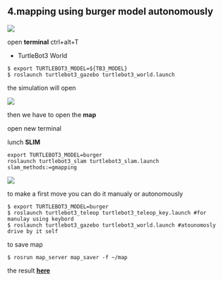  ## 4.mapping using burger model autonomously 

![](https://emanual.robotis.com/assets/images/platform/turtlebot3/simulation/turtlebot3_world_bugger.png)

 open **terminal** ctrl+alt+T 
 
 * TurtleBot3 World
 
 ```
 $ export TURTLEBOT3_MODEL=${TB3_MODEL}
$ roslaunch turtlebot3_gazebo turtlebot3_world.launch 
```

the simulation will open

![](https://emanual.robotis.com/assets/images/platform/turtlebot3/simulation/turtlebot3_world_bugger.png)

then we have to open the **map** 

open new terminal

lunch **SLIM**
```
export TURTLEBOT3_MODEL=burger 
roslaunch turtlebot3_slam turtlebot3_slam.launch slam_methods:=gmapping
```

![](https://emanual.robotis.com/assets/images/platform/turtlebot3/simulation/virtual_slam.png)

to make a first move you can do it manualy or autonomously 
```
$ export TURTLEBOT3_MODEL=burger
$ roslaunch turtlebot3_teleop turtlebot3_teleop_key.launch #for manulay using keybord 
$ roslaunch turtlebot3_gazebo turtlebot3_world.launch #atounomosly drive by it self
```

to save map 

`$ rosrun map_server map_saver -f ~/map`

the result [**here**]()
